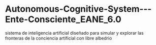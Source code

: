 # Autonomous-Cognitive-System---Ente-Consciente_EANE_6.0
 sistema de inteligencia artificial diseñado para simular y explorar las fronteras de la conciencia artificial con libre albedrio
